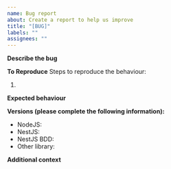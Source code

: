 ```yaml
---
name: Bug report
about: Create a report to help us improve
title: "[BUG]"
labels: ""
assignees: ""
---
```


**Describe the bug**

<!-- A clear and concise description of what the bug is. -->

**To Reproduce**
Steps to reproduce the behaviour:

1.

**Expected behaviour**

<!-- A clear and concise description of what you expected to happen. -->

**Versions (please complete the following information):**

- NodeJS:
- NestJS:
- NestJS BDD:
- Other library:

**Additional context**

<!-- Add any other context about the problem here. -->
